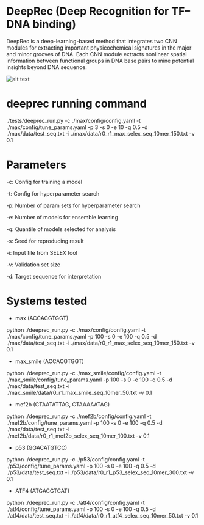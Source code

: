 # DeepRec (Deep Recognition for TF–DNA binding)
DeepRec is a deep-learning-based method that integrates two CNN modules for extracting important physicochemical signatures in the major and minor grooves of DNA. Each CNN module extracts nonlinear spatial information between functional groups in DNA base pairs to mine potential insights beyond DNA sequence.

![alt text](http://url/to/img.png)

# deeprec running command
./tests/deeprec_run.py -c ./max/config/config.yaml -t ./max/config/tune_params.yaml -p 3 -s 0 -e 10 -q 0.5 -d ./max/data/test_seq.txt -i ./max/data/r0_r1_max_selex_seq_10mer_150.txt -v 0.1

# Parameters 
-c: Config for training a model

-t: Config for hyperparameter search

-p: Number of param sets for hyperparameter search

-e: Number of models for ensemble learning

-q: Quantile of models selected for analysis

-s: Seed for reproducing result

-i: Input file from SELEX tool

-v: Validation set size

-d: Target sequence for interpretation

# Systems tested
- max (ACCACGTGGT)

python ./deeprec_run.py -c ./max/config/config.yaml -t ./max/config/tune_params.yaml -p 100 -s 0 -e 100 -q 0.5 -d ./max/data/test_seq.txt -i ./max/data/r0_r1_max_selex_seq_10mer_150.txt -v 0.1

- max_smile (ACCACGTGGT)

python ./deeprec_run.py -c ./max_smile/config/config.yaml -t ./max_smile/config/tune_params.yaml -p 100 -s 0 -e 100 -q 0.5 -d ./max/data/test_seq.txt -i ./max_smile/data/r0_r1_max_smile_seq_10mer_50.txt -v 0.1

- mef2b (CTAATATTAG, CTAAAAATAG)

python ./deeprec_run.py -c ./mef2b/config/config.yaml -t ./mef2b/config/tune_params.yaml -p 100 -s 0 -e 100 -q 0.5 -d ./max/data/test_seq.txt -i ./mef2b/data/r0_r1_mef2b_selex_seq_10mer_100.txt -v 0.1

- p53 (GGACATGTCC)

python ./deeprec_run.py -c ./p53/config/config.yaml -t ./p53/config/tune_params.yaml -p 100 -s 0 -e 100 -q 0.5 -d ./p53/data/test_seq.txt -i ./p53/data/r0_r1_p53_selex_seq_10mer_300.txt -v 0.1

- ATF4 (ATGACGTCAT)

python ./deeprec_run.py -c ./atf4/config/config.yaml -t ./atf4/config/tune_params.yaml -p 100 -s 0 -e 100 -q 0.5 -d ./atf4/data/test_seq.txt -i ./atf4/data/r0_r1_atf4_selex_seq_10mer_50.txt -v 0.1

